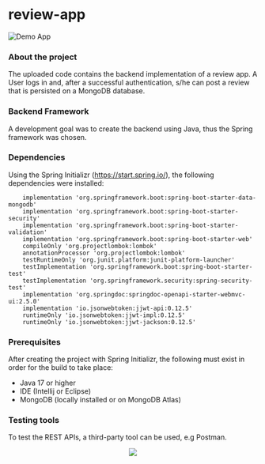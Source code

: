 # review-app
![Demo App](https://img.shields.io/badge/demo_app-blue)

### About the project
The uploaded code contains the backend implementation of a review app. A User logs in and, after a successful authentication, s/he can post a review that is persisted on a MongoDB database. 

### Backend Framework

A development goal was to create the backend using Java, thus the Spring framework was chosen. 

### Dependencies

Using the Spring Initializr (https://start.spring.io/), the following dependencies were installed:

```
	implementation 'org.springframework.boot:spring-boot-starter-data-mongodb'
	implementation 'org.springframework.boot:spring-boot-starter-security'
	implementation 'org.springframework.boot:spring-boot-starter-validation'
	implementation 'org.springframework.boot:spring-boot-starter-web'
	compileOnly 'org.projectlombok:lombok'
	annotationProcessor 'org.projectlombok:lombok'
	testRuntimeOnly 'org.junit.platform:junit-platform-launcher'
	testImplementation 'org.springframework.boot:spring-boot-starter-test'
	testImplementation 'org.springframework.security:spring-security-test'
	implementation 'org.springdoc:springdoc-openapi-starter-webmvc-ui:2.5.0'
	implementation 'io.jsonwebtoken:jjwt-api:0.12.5'
	runtimeOnly 'io.jsonwebtoken:jjwt-impl:0.12.5'
	runtimeOnly 'io.jsonwebtoken:jjwt-jackson:0.12.5'
```
### Prerequisites

After creating the project with Spring Initializr, the following must exist in order for the build to take place:
* Java 17 or higher
* IDE (Intellij or Eclipse)
* MongoDB (locally installed or on MongoDB Atlas)

### Testing tools

To test the REST APIs, a third-party tool can be used, e.g Postman.


<p align="center">
  <a href="https://skillicons.dev">
    <img src="https://skillicons.dev/icons?i=java,gradle,spring,mongo,postman&theme=light" />
  </a>
</p>
